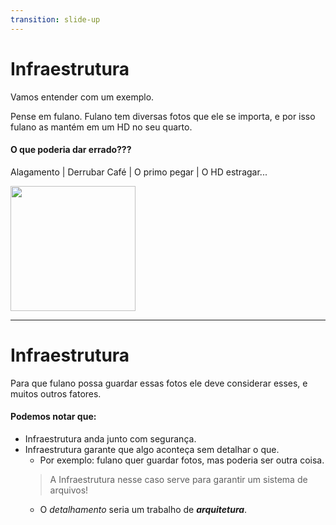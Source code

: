 ```yaml
---
transition: slide-up
---
```


# Infraestrutura

<Logo />

Vamos entender com um exemplo. 

Pense em fulano. Fulano tem diversas fotos que ele se importa, e por isso fulano as mantém em um HD no seu quarto.

<v-click>

#### O que poderia dar errado???

</v-click>
<v-click>

Alagamento | Derrubar Café | O primo pegar | O HD estragar...

<img  src="/emoji/nervous.png" width="200px"/>

</v-click>

<!--
// dps de passar por tudo
Quando falamos de infraestrutura, falamos justamente 
de como possibilitar que algo aconteça. 
Através de medidas de diversas medidas de segurança,
e equipamentos apropriados
-->

---

# Infraestrutura

<Logo />

Para que fulano possa guardar essas fotos ele deve considerar esses, e muitos outros fatores.

#### Podemos notar que:

- Infraestrutura anda junto com segurança.
- Infraestrutura garante que algo aconteça sem detalhar o que.
  - Por exemplo: fulano quer guardar fotos, mas poderia ser outra coisa.
  > A Infraestrutura nesse caso serve para garantir um sistema de arquivos!
  - O _detalhamento_ seria um trabalho de **_arquitetura_**.
